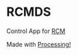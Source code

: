 # RCMDS
Control App for [RCM](https://github.com/mpyoutube/rcm)

Made with [Processing!](https://www.processing.org)
